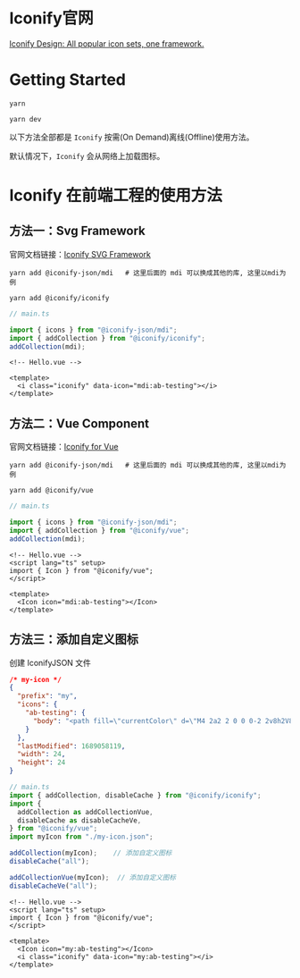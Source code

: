 # Iconify官网

[Iconify Design: All popular icon sets, one framework.](https://iconify.design/)



# Getting Started

```
yarn

yarn dev
```

以下方法全部都是 `Iconify` 按需(On Demand)离线(Offline)使用方法。

默认情况下，`Iconify` 会从网络上加载图标。



# Iconify 在前端工程的使用方法

## 方法一：Svg Framework

官网文档链接：[Iconify SVG Framework](https://iconify.design/docs/icon-components/svg-framework/)

```
yarn add @iconify-json/mdi   # 这里后面的 mdi 可以换成其他的库, 这里以mdi为例

yarn add @iconify/iconify
```

```typescript
// main.ts

import { icons } from "@iconify-json/mdi";
import { addCollection } from "@iconify/iconify";
addCollection(mdi);
```

```vue
<!-- Hello.vue -->

<template>
  <i class="iconify" data-icon="mdi:ab-testing"></i>
</template>
```



## 方法二：Vue Component

官网文档链接：[Iconify for Vue](https://iconify.design/docs/icon-components/vue/)

```
yarn add @iconify-json/mdi   # 这里后面的 mdi 可以换成其他的库, 这里以mdi为例

yarn add @iconify/vue
```

```typescript
// main.ts

import { icons } from "@iconify-json/mdi";
import { addCollection } from "@iconify/vue";
addCollection(mdi);
```

```vue
<!-- Hello.vue -->
<script lang="ts" setup>
import { Icon } from "@iconify/vue";
</script>

<template>
  <Icon icon="mdi:ab-testing"></Icon>
</template>
```



## 方法三：添加自定义图标

创建 IconifyJSON 文件

```json
/* my-icon */
{
  "prefix": "my",
  "icons": {
    "ab-testing": {
      "body": "<path fill=\"currentColor\" d=\"M4 2a2 2 0 0 0-2 2v8h2V8h2v4h2V4a2 2 0 0 0-2-2H4m0 2h2v2H4m18 9.5V14a2 2 0 0 0-2-2h-4v10h4a2 2 0 0 0 2-2v-1.5a1.54 1.54 0 0 0-1.5-1.5a1.54 1.54 0 0 0 1.5-1.5M20 20h-2v-2h2v2m0-4h-2v-2h2M5.79 21.61l-1.58-1.22l14-18l1.58 1.22Z\"/>"
    }
  },
  "lastModified": 1689058119,
  "width": 24,
  "height": 24
}
```

```typescript
// main.ts
import { addCollection, disableCache } from "@iconify/iconify";
import {
  addCollection as addCollectionVue,
  disableCache as disableCacheVe,
} from "@iconify/vue";
import myIcon from "./my-icon.json";

addCollection(myIcon);    // 添加自定义图标
disableCache("all");

addCollectionVue(myIcon);  // 添加自定义图标
disableCacheVe("all");
```

```vue
<!-- Hello.vue -->
<script lang="ts" setup>
import { Icon } from "@iconify/vue";
</script>

<template>
  <Icon icon="my:ab-testing"></Icon>
  <i class="iconify" data-icon="my:ab-testing"></i>
</template>
```